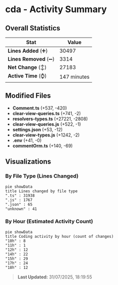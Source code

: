 # cda - Activity Summary 

## Overall Statistics

| Stat                   | Value                                                             |
| ---------------------- | ----------------------------------------------------------------- |
| **Lines Added** (➕)   | 30497                                          |
| **Lines Removed** (➖) | 3314                                        |
| **Net Change** (↕)    | 27183                |
| **Active Time** (⌚)   | 147 minutes |


## Modified Files
- **Comment.ts** (+537, -420)
- **clear-view-queries.ts** (+741, -2)
- **resolvers-types.ts** (+27221, -2808)
- **clear-view-queries.js** (+522, -1)
- **settings.json** (+53, -12)
- **clear-view-types.js** (+1242, -2)
- **.env** (+41, -0)
- **commentOrm.ts** (+140, -69)

## Visualizations

### By File Type (Lines Changed)

```mermaid
pie showData
title Lines changed by file type
".ts" : 31938
".js" : 1767
".json" : 65
"unknown" : 41
```

### By Hour (Estimated Activity Count)

```mermaid
pie showData
title Coding activity by hour (count of changes)
"10h" : 8
"11h" : 1
"12h" : 12
"14h" : 22
"15h" : 29
"17h" : 24
"18h" : 12
```


> **Last Updated:** 31/07/2025, 18:19:55